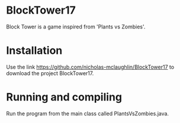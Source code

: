 # BlockTower17
 Block Tower is a game inspired from 'Plants vs Zombies'. 

# Installation
Use the link https://github.com/nicholas-mclaughlin/BlockTower17 to download the project BlockTower17. 

# Running and compiling
Run the program from the main class called PlantsVsZombies.java. 
